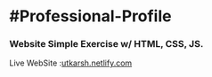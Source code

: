 <h1>#Professional-Profile</h1>

<h3>Website Simple Exercise w/ HTML, CSS, JS.</h3>

Live WebSite :<a href="utkarsh.netlify.com">utkarsh.netlify.com</a>
